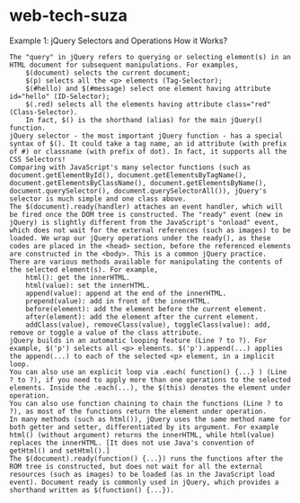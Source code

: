 # web-tech-suza
Example 1: jQuery Selectors and Operations
How it Works?

    The "query" in jQuery refers to querying or selecting element(s) in an HTML document for subsequent manipulations. For examples,
        $(document) selects the current document;
        $(p) selects all the <p> elements (Tag-Selector);
        $(#hello) and $(#message) select one element having attribute id="hello" (ID-Selector);
        $(.red) selects all the elements having attribute class="red" (Class-Selector).
        In fact, $() is the shorthand (alias) for the main jQuery() function.
    jQuery selector - the most important jQuery function - has a special syntax of $(). It could take a tag name, an id attribute (with prefix of #) or classname (with prefix of dot). In fact, it supports all the CSS Selectors!
    Comparing with JavaScript's many selector functions (such as document.getElementById(), document.getElementsByTagName(), document.getElementsByClassName(), document.getElementsByName(), document.querySelector(), document.querySelectorAll()), jQuery's selector is much simple and one class above.
    The $(document).ready(handler) attaches an event handler, which will be fired once the DOM tree is constructed. The "ready" event (new in jQuery) is slightly different from the JavaScript's "onload" event, which does not wait for the external references (such as images) to be loaded. We wrap our jQuery operations under the ready(), as these codes are placed in the <head> section, before the referenced elements are constructed in the <body>. This is a common jQuery practice.
    There are various methods available for manipulating the contents of the selected element(s). For example,
        html(): get the innerHTML.
        html(value): set the innerHTML.
        append(value): append at the end of the innerHTML.
        prepend(value): add in front of the innerHTML.
        before(element): add the element before the current element.
        after(element): add the element after the current element.
        addClass(value), removeClass(value), toggleClass(value): add, remove or toggle a value of the class attribute.
    jQuery builds in an automatic looping feature (Line ? to ?). For example, $('p') selects all <p> elements. $('p').append(...) applies the append(...) to each of the selected <p> element, in a implicit loop.
    You can also use an explicit loop via .each( function() {...} ) (Line ? to ?), if you need to apply more than one operations to the selected elements. Inside the .each(...), the $(this) denotes the element under operation.
    You can also use function chaining to chain the functions (Line ? to ?), as most of the functions return the element under operation.
    In many methods (such as html()), jQuery uses the same method name for both getter and setter, differentiated by its argument. For example html() (without argument) returns the innerHTML, while html(value) replaces the innerHTML. [It does not use Java's convention of getHtml() and setHtml().]
    The $(document).ready(function() {...}) runs the functions after the ROM tree is constructed, but does not wait for all the external resources (such as images) to be loaded (as in the JavaScript load event). Document ready is commonly used in jQuery, which provides a shorthand written as $(function() {...}).
